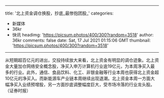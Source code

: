 
---
title: '北上资金调仓换股，抄底_最惨抱团股_'
categories: 
 - 新媒体
 - 36kr
 - 快讯
headimg: 'https://picsum.photos/400/300?random=3518'
author: 36kr
comments: false
date: Sat, 17 Jul 2021 01:15:06 GMT
thumbnail: 'https://picsum.photos/400/300?random=3518'
---

<div>   
从短期超百亿元的进出，交投持续放大来看，北上资金有明显的调仓迹象。北上资金大量加仓网络安全概念股，净买入申万计算机行业逾19亿元，为本周净买入最多的行业。此外，通信、食品饮料、化工、非银金融等行业本周也获得北上资金超10亿元的净买入。而新能源车产业链本周继续出现退潮。北上资金本周一方面大幅净买入业绩预增股，另一方面抄底调整幅度巨大，受市场冷落的行业龙头股。（证券时报）  
</div>
            